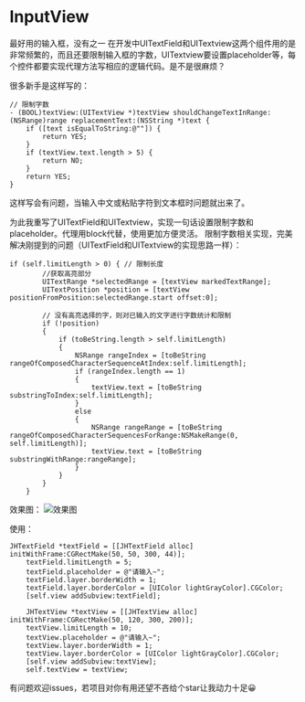 # InputView
最好用的输入框，没有之一
在开发中UITextField和UITextview这两个组件用的是非常频繁的，而且还要限制输入框的字数，UITextview要设置placeholder等，每个控件都要实现代理方法写相应的逻辑代码。是不是很麻烦？

很多新手是这样写的：
```
// 限制字数
- (BOOL)textView:(UITextView *)textView shouldChangeTextInRange:(NSRange)range replacementText:(NSString *)text {
    if ([text isEqualToString:@""]) {
        return YES;
    }
    if (textView.text.length > 5) {
        return NO;
    }
    return YES;
}
```
这样写会有问题，当输入中文或粘贴字符到文本框时问题就出来了。


为此我重写了UITextField和UITextview，实现一句话设置限制字数和placeholder。代理用block代替，使用更加方便灵活。
限制字数相关实现，完美解决刚提到的问题（UITextField和UITextview的实现思路一样）：
```
if (self.limitLength > 0) { // 限制长度
        //获取高亮部分
        UITextRange *selectedRange = [textView markedTextRange];
        UITextPosition *position = [textView positionFromPosition:selectedRange.start offset:0];
        
        // 没有高亮选择的字，则对已输入的文字进行字数统计和限制
        if (!position)
        {
            if (toBeString.length > self.limitLength)
            {
                NSRange rangeIndex = [toBeString rangeOfComposedCharacterSequenceAtIndex:self.limitLength];
                if (rangeIndex.length == 1)
                {
                    textView.text = [toBeString substringToIndex:self.limitLength];
                }
                else
                {
                    NSRange rangeRange = [toBeString rangeOfComposedCharacterSequencesForRange:NSMakeRange(0, self.limitLength)];
                    textView.text = [toBeString substringWithRange:rangeRange];
                }
            }
        }
    }
```

效果图：
![效果图](http://upload-images.jianshu.io/upload_images/3950574-96f4fc4e5debd3cf.png?imageMogr2/auto-orient/strip%7CimageView2/2/w/1240)

使用：
```
JHTextField *textField = [[JHTextField alloc] initWithFrame:CGRectMake(50, 50, 300, 44)];
    textField.limitLength = 5;
    textField.placeholder = @"请输入~";
    textField.layer.borderWidth = 1;
    textField.layer.borderColor = [UIColor lightGrayColor].CGColor;
    [self.view addSubview:textField];
    
    JHTextView *textView = [[JHTextView alloc] initWithFrame:CGRectMake(50, 120, 300, 200)];
    textView.limitLength = 10;
    textView.placeholder = @"请输入~";
    textView.layer.borderWidth = 1;
    textView.layer.borderColor = [UIColor lightGrayColor].CGColor;
    [self.view addSubview:textView];
    self.textView = textView;
```
有问题欢迎issues，若项目对你有用还望不吝给个star让我动力十足😀

